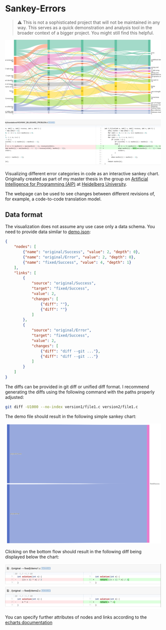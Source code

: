 # Sankey-Errors

> ⚠️ This is not a sophisticated project that will not be maintained in any way.
> This serves as a quick demonstration and analysis tool in the broader context of a bigger project. You might still find this helpful.

![cropped image of a complex sankey chart visualization](img/complex_demo.png)

Visualizing different error categories in code as an interactive sankey chart. Originally created as part of my master thesis in the group on [Artificial Intelligence for Programming (AIP)](https://aip.ifi.uni-heidelberg.de/home) at [Heidelberg University](https://www.uni-heidelberg.de/en).

The webpage can be used to see changes between different revisions of, for example, a code-to-code translation model. 

## Data format
The visualization does not assume any use case only a data schema. You need to provide data similar to [demo.json](./demo.json):
```json
{
    "nodes": [
        {"name": "original/Success", "value": 2, "depth": 0},
        {"name": "original/Error", "value": 2, "depth": 0},
        {"name": "fixed/Success", "value": 4, "depth": 1}
    ],
    "links": [
        {
            "source": "original/Success",
            "target": "fixed/Success",
            "value": 2,
            "changes": [
                {"diff": ""},
                {"diff": ""}
            ]
        },
        {
            "source": "original/Error",
            "target": "fixed/Success",
            "value": 2,
            "changes": [
                {"diff": "diff --git ..."},
                {"diff": "diff --git ..."}
            ]
        }
    ]
}
```

The diffs can be provided in git diff or unified diff format. I recommend generating the diffs using the following command with the paths properly adjusted:

```bash
git diff -U1000 --no-index version1/file1.c version2/file1.c
```

The demo file should result in the following simple sankey chart:

![sankey chart demonstration of demo.json](img/demo.png)

Clicking on the bottom flow should result in the following diff being displayed below the chart:

![diff demonstration of demo.json](img/demo_diff.png)

You can specify further attributes of nodes and links according to the [echarts documentation](https://echarts.apache.org/en/option.html#series-sankey.data)